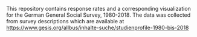 
This repository contains response rates and a corresponding visualization for the German General Social Survey, 1980-2018. The data was collected from survey descriptions which are available at https://www.gesis.org/allbus/inhalte-suche/studienprofile-1980-bis-2018
